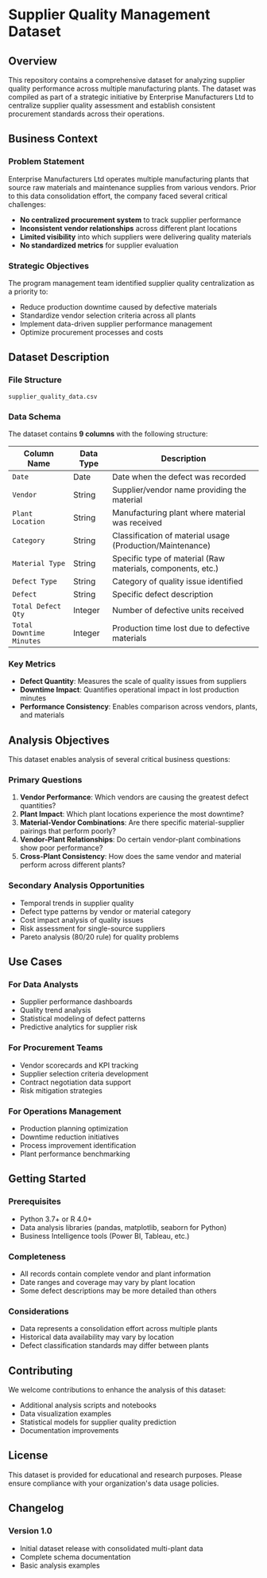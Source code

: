 # Supplier Quality Management Dataset

## Overview

This repository contains a comprehensive dataset for analyzing supplier quality performance across multiple manufacturing plants. The dataset was compiled as part of a strategic initiative by Enterprise Manufacturers Ltd to centralize supplier quality assessment and establish consistent procurement standards across their operations.

## Business Context

### Problem Statement
Enterprise Manufacturers Ltd operates multiple manufacturing plants that source raw materials and maintenance supplies from various vendors. Prior to this data consolidation effort, the company faced several critical challenges:

- **No centralized procurement system** to track supplier performance
- **Inconsistent vendor relationships** across different plant locations  
- **Limited visibility** into which suppliers were delivering quality materials
- **No standardized metrics** for supplier evaluation

### Strategic Objectives
The program management team identified supplier quality centralization as a priority to:
- Reduce production downtime caused by defective materials
- Standardize vendor selection criteria across all plants
- Implement data-driven supplier performance management
- Optimize procurement processes and costs

## Dataset Description

### File Structure
```
supplier_quality_data.csv
```

### Data Schema
The dataset contains **9 columns** with the following structure:

| Column Name | Data Type | Description |
|-------------|-----------|-------------|
| `Date` | Date | Date when the defect was recorded |
| `Vendor` | String | Supplier/vendor name providing the material |
| `Plant Location` | String | Manufacturing plant where material was received |
| `Category` | String | Classification of material usage (Production/Maintenance) |
| `Material Type` | String | Specific type of material (Raw materials, components, etc.) |
| `Defect Type` | String | Category of quality issue identified |
| `Defect` | String | Specific defect description |
| `Total Defect Qty` | Integer | Number of defective units received |
| `Total Downtime Minutes` | Integer | Production time lost due to defective materials |

### Key Metrics
- **Defect Quantity**: Measures the scale of quality issues from suppliers
- **Downtime Impact**: Quantifies operational impact in lost production minutes
- **Performance Consistency**: Enables comparison across vendors, plants, and materials

## Analysis Objectives

This dataset enables analysis of several critical business questions:

### Primary Questions
1. **Vendor Performance**: Which vendors are causing the greatest defect quantities?
2. **Plant Impact**: Which plant locations experience the most downtime?
3. **Material-Vendor Combinations**: Are there specific material-supplier pairings that perform poorly?
4. **Vendor-Plant Relationships**: Do certain vendor-plant combinations show poor performance?
5. **Cross-Plant Consistency**: How does the same vendor and material perform across different plants?

### Secondary Analysis Opportunities
- Temporal trends in supplier quality
- Defect type patterns by vendor or material category
- Cost impact analysis of quality issues
- Risk assessment for single-source suppliers
- Pareto analysis (80/20 rule) for quality problems

## Use Cases

### For Data Analysts
- Supplier performance dashboards
- Quality trend analysis
- Statistical modeling of defect patterns
- Predictive analytics for supplier risk

### For Procurement Teams
- Vendor scorecards and KPI tracking
- Supplier selection criteria development
- Contract negotiation data support
- Risk mitigation strategies

### For Operations Management
- Production planning optimization
- Downtime reduction initiatives
- Process improvement identification
- Plant performance benchmarking

## Getting Started

### Prerequisites
- Python 3.7+ or R 4.0+
- Data analysis libraries (pandas, matplotlib, seaborn for Python)
- Business Intelligence tools (Power BI, Tableau, etc.)


### Completeness
- All records contain complete vendor and plant information
- Date ranges and coverage may vary by plant location
- Some defect descriptions may be more detailed than others

### Considerations
- Data represents a consolidation effort across multiple plants
- Historical data availability may vary by location
- Defect classification standards may differ between plants

## Contributing

We welcome contributions to enhance the analysis of this dataset:
- Additional analysis scripts and notebooks
- Data visualization examples
- Statistical models for supplier quality prediction
- Documentation improvements

## License

This dataset is provided for educational and research purposes. Please ensure compliance with your organization's data usage policies.

## Changelog

### Version 1.0
- Initial dataset release with consolidated multi-plant data
- Complete schema documentation
- Basic analysis examples
